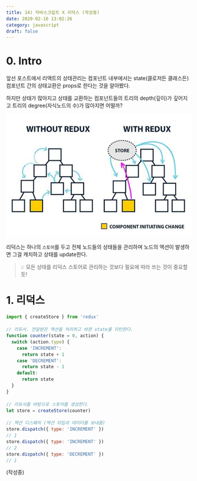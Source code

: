 ```yaml
---
title: 14) 자바스크립트 X 리덕스 (작성중)
date: 2020-02-16 13:02:26
category: javascript
draft: false
---
```


# 0. Intro

앞선 포스트에서 리액트의 상태관리는 컴포넌트 내부에서는 state(클로저든 클래스든) 컴포넌트 간의 상태교환은 props로 한다는 것을 알아봤다.

하지만 상태가 많아지고 상태를 교환하는 컴포넌트들의 트리의 depth(깊이)가 깊어지고 트리의 degree(자식노드의 수)가 많아지면 어떨까?

![](./images/redux.jpeg)

리덕스는 하나의 `스토어`를 두고 전체 노드들의 상태들을 관리하며 노드의 액션이 발생하면 그걸 캐치하고 상태를 update한다.

> :bulb: 모든 상태를 리덕스 스토어로 관리하는 것보다 필요에 따라 쓰는 것이 중요할듯!

# 1. 리덕스

```js
import { createStore } from 'redux'

// 리듀서. 전달받은 액션을 처리하고 바뀐 state를 리턴한다.
function counter(state = 0, action) {
  switch (action.type) {
    case 'INCREMENT':
      return state + 1
    case 'DECREMENT':
      return state - 1
    default:
      return state
  }
}

// 리듀서를 바탕으로 스토어를 생성한다.
let store = createStore(counter)

// 액션 디스패치 (액션 타입과 데이터를 보내줌)
store.dispatch({ type: 'INCREMENT' })
// 1
store.dispatch({ type: 'INCREMENT' })
// 2
store.dispatch({ type: 'DECREMENT' })
// 1
```

(작성중)
